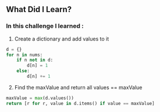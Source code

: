 ## What Did I Learn?

### In this challenge I learned :

1. Create a dictionary and add values to it
```python
d = {}
for n in nums:
    if n not in d:
        d[n] = 1
    else:
        d[n] += 1
```

2. Find the maxValue and return all values == maxValue
```python
maxValue = max(d.values())
return [r for r, value in d.items() if value == maxValue] 
```